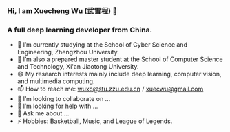 ### Hi, I am Xuecheng Wu (武雪程) 👋

### A full deep learning developer from China.

- 🔭 I’m currently studying at the School of Cyber Science and Engineering, Zhengzhou University.
- 🌱 I’m also a prepared master student at the School of Computer Science and Technology, Xi'an Jiaotong University. 
- 😄 My research interests mainly include deep learning, computer vision, and multimedia computing.
- 📫 How to reach me: wuxc@stu.zzu.edu.cn / xuecwu@gmail.com
- 👯 I’m looking to collaborate on ...
- 🤔 I’m looking for help with ...
- 💬 Ask me about ...
- ⚡ Hobbies: Basketball, Music, and League of Legends.
